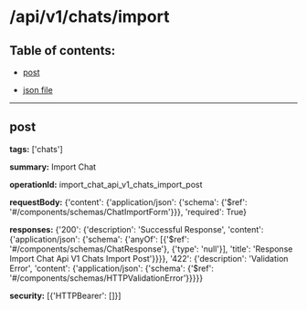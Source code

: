# /api/v1/chats/import

## Table of contents:
- [post](#post)

- [json file](./_api_v1_chats_import.json)

---
<a name="post"></a>
## post

**tags:** ['chats']

**summary:** Import Chat

**operationId:** import_chat_api_v1_chats_import_post

**requestBody:** {'content': {'application/json': {'schema': {'$ref': '#/components/schemas/ChatImportForm'}}}, 'required': True}

**responses:** {'200': {'description': 'Successful Response', 'content': {'application/json': {'schema': {'anyOf': [{'$ref': '#/components/schemas/ChatResponse'}, {'type': 'null'}], 'title': 'Response Import Chat Api V1 Chats Import Post'}}}}, '422': {'description': 'Validation Error', 'content': {'application/json': {'schema': {'$ref': '#/components/schemas/HTTPValidationError'}}}}}

**security:** [{'HTTPBearer': []}]


